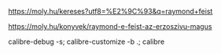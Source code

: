https://moly.hu/kereses?utf8=%E2%9C%93&q=raymond+feist

https://moly.hu/konyvek/raymond-e-feist-az-erzoszivu-magus


calibre-debug -s; calibre-customize -b .; calibre
